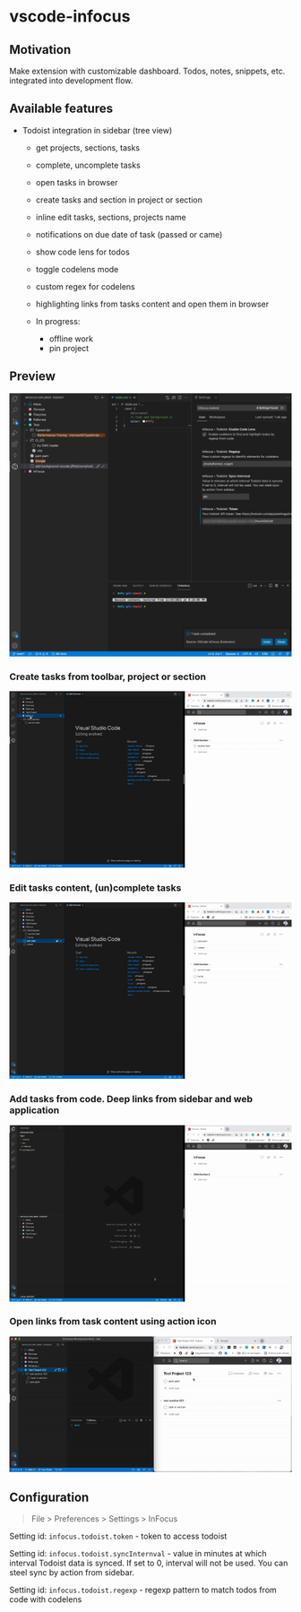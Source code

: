 # vscode-infocus 

## Motivation
Make extension with customizable dashboard.
Todos, notes, snippets, etc. integrated into development flow.

## Available features

- Todoist integration in sidebar (tree view)
    - get projects, sections, tasks
    - complete, uncomplete tasks
    - open tasks in browser
    - create tasks and section in project or section
    - inline edit tasks, sections, projects name
    - notifications on due date of task (passed or came) 
    - show code lens for todos
    - toggle codelens mode
    - custom regex for codelens
    - highlighting links from tasks content and open them in browser

    - In progress:
        - offline work
        - pin project

## Preview
<img src="media/features/preview.png" />

### Create tasks from toolbar, project or section
<img src="media/features/create-tasks.gif" />

### Edit tasks content, (un)complete tasks
<img src="media/features/editing.gif" />

### Add tasks from code. Deep links from sidebar and web application
<img src="media/features/codelens.gif" />

### Open links from task content using action icon
<img src="media/features/open-links-from-content.gif" />

## Configuration
> File > Preferences > Settings > InFocus

Setting id: `infocus.todoist.token` - token to access todoist

Setting id: `infocus.todoist.syncInternval` - value in minutes at which interval Todoist data is synced. If set to 0, interval will not be used. You can steel sync by action from sidebar.

Setting id: `infocus.todoist.regexp` - regexp pattern to match todos from code with codelens
